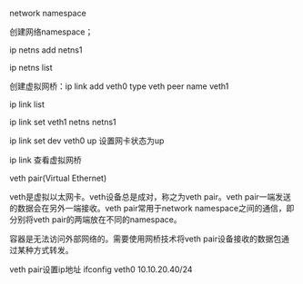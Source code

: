 network namespace 

创建网络namespace；

ip netns add netns1

ip netns list

创建虚拟网桥：ip link add veth0 type veth peer name veth1

ip link list

ip link set veth1  netns netns1

ip link set dev veth0 up 设置网卡状态为up

ip link 查看虚拟网桥 

veth pair(Virtual Ethernet)

veth是虚拟以太网卡。veth设备总是成对，称之为veth pair。veth pair一端发送的数据会在另外一端接收。veth pair常用于network namespace之间的通信，即分别将veth pair的两端放在不同的namespace。

容器是无法访问外部网络的。需要使用网桥技术将veth pair设备接收的数据包通过某种方式转发。

veth pair设置ip地址 ifconfig veth0 10.10.20.40/24